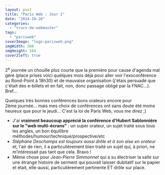 ```yaml
---
layout: post
title: "Paris Web : Jour 2"
date: "2014-10-20"
categories: 
  - "trucs-de-webmaster"
tags: 
  - "parisweb"
coverImage: "logo-parisweb.png"
imgWidth: 360
imgHeight: 164
cover2left: true
---
```


2<sup>e</sup> journée un chouille plus courte que la première pour cause d'agenda mal géré (place prises voici quelques mois déjà pour aller voir l'exoconférence au Rond-Point à 18h30) et de mauvaise organisation (j'étais persuadé que c'était des e-billets et en fait, non, donc passage obligé par la FNAC...). Bref...

Quelques très bonnes conférences bons orateurs encore pour 2ème journée... mais mes choix de conférences ont sans doute été moins heureux que pour le jeudi... C'est la loi de Paris Web, vous me direz ;)

- J'ai **vraiment beaucoup apprécié la conférence d'Hubert Sablonnière sur le "web multi-écrans"** : un super orateur, un sujet traité sous tous les angles, un bon équilibre méthodes/humour/technique/prospective/etc
- _Stéphane Deschamps est toujours aussi drôle et à son aise en orateur_ et, l'air de rien, il a particulièrement bien traité un sujet qui, à priori, ne m’intéressait pas tant que cela. Bravo !
- Même chose pour _Jean-Pierre Simmonnet_ qui a su électriser la salle sur une étrange histoire de serment qui pouvait laisser dubitatif sur le papier et était, elle-aussi, particulièrement pertinente ET drôle sur place.
